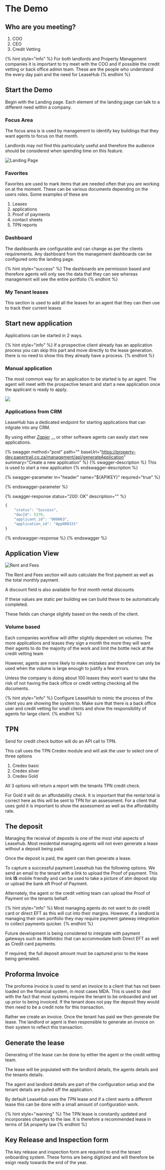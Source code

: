 # The Demo

## Who are you meeting?



1. COO
2. CEO
3. Credit Vetting

{% hint style="info" %}
For both landlords and Property Management companies it is important to try meet with the COO and if possible the credit vetting or back office admin team. These are the people who understand the every day pain and the need for LeaseHub
{% endhint %}

## Start the Demo

Begin with the Landing page. Each element of the landing page can talk to a different need within a company.&#x20;

### Focus Area

The focus area is is used by management to identify key buildings that they want agents to focus on that month.

Landlords may not find this particularly useful and therefore the audience should be considered when spending time on this feature.&#x20;

![Landing Page](<.gitbook/assets/image (1) (1) (1).png>)

### Favorites

Favorites are used to mark items that are needed often that you are working on at the moment. These can be various documents depending on the users roles. Some examples of these are&#x20;

1. Leases
2. applications&#x20;
3. Proof of payments
4. contact sheets
5. TPN reports&#x20;

### Dashboard

The dashboards are configurable and can change as per the clients requirements. Any dashboard from the management dashboards  can be configured onto the landing page.&#x20;

{% hint style="success" %}
The dashboards are permission based and therefore  agents will only see the data that they can see whereas management will see the entire portfolio&#x20;
{% endhint %}

### My Tenant leases

This section is used to add all the leases for an agent that they can then use to track their current leases



## Start new application&#x20;

Applications can be started in 2 ways.

{% hint style="info" %}
If a prospective client already has an application process you can skip this part and move directly to the lease generation. there is no need to show this they already have a  process.
{% endhint %}

### Manual application

The most common way for an application to be started is by an agent. The agent will meet with the prospective tenant and start a new application once the applicant is ready to apply.

![](<.gitbook/assets/image (1) (1).png>)

### Applications from CRM

LeaseHub has a dedicated endpoint for starting applications that can intgrate into any CRM.

By using either [_Zapier_](https://zapier.com/app/dashboard) __ or other software agents can easily start new applications.&#x20;

{% swagger method="post" path="" baseUrl="https://property-dev.papertrail.co.za/management/api/generateApplication" summary="Create a new application" %}
{% swagger-description %}
This is used to start a new application
{% endswagger-description %}

{% swagger-parameter in="header" name="${APIKEY}" required="true" %}

{% endswagger-parameter %}

{% swagger-response status="200: OK" description="" %}
```javascript
{
    "status": "Success",
    "docId": 5379,
    "applicant_id": "000063",
    "application_id": "App000331"
}
```
{% endswagger-response %}
{% endswagger %}

## Application View

![Rent and Fees](<.gitbook/assets/image (2).png>)

The Rent and Fees section will auto calculate the first payment as well as the total monthly payment.

A discount field is also available for first month rental discounts

If these values are static per building we can build these to be automatically completed.

These fields can change slightly based on the needs of the client.&#x20;

### Volume based

Each companies workflow will differ slightly dependent on volumes. The more applications and leases they sign a month the more they will want their agents to do the majority of the work and limit the bottle neck at the credit vetting team

However, agents are more likely to make mistakes and therefore can only be used when the volume is large enough to justify a few errors.&#x20;

Unless the company is doing about 100 leases they won't want to take the risk of not having the back office or credit vetting checking all the documents.&#x20;

{% hint style="info" %}
Configure LeaseHub to mimic the process of the client you are showing the system to. Make sure that there is a back office user and credit vetting for small clients and show the responsibility of agents for large client.
{% endhint %}

## TPN

Send for credit check button will do an API call to TPN.

This call uses the TPN Credex module and will ask the user to select one of three options&#x20;

1. Credex basic&#x20;
2. Credex silver&#x20;
3. Credex Gold

All 3 options will return a report with the tenants TPN credit check.&#x20;

For Gold it will do an affordability check. It is important that the rental total is correct here as this will be sent to TPN for an assessment. For a client that uses gold it is important to show the assessment as well as the affordability rate.

## The deposit

Managing the receival of deposits is one of the most vital aspects of Leasehub. Most residential managing agents will not even generate a lease without a deposit being paid.&#x20;

Once the deposit is paid, the agent can then generate a lease.&#x20;

To capture a successful payment Leasehub has the following options. We send an email to the tenant with a link to upload the Proof of payment. This link **IS** mobile friendly and can be used to take a picture of atm deposit slip or upload the bank eft Proof of Payment.&#x20;

Alternately, the agent or the credit vetting team can upload the Proof of Payment on the tenants behalf.&#x20;

{% hint style="info" %}
Most managing agents do not want to do credit card or direct EFT as this will cut into their margins. However, if a landlord is managing their own portfolio they may require payment gateway integration to collect payments quicker.
{% endhint %}

Future development is being considered to integrate with payment gateways such as _Walletdoc_ that can accommodate both Direct EFT as well as Credit card payments.

If required; the full deposit amount must be captured prior to the lease being generated.&#x20;

## Proforma Invoice

The proforma invoice is used to send an invoice to a client that has not been loaded on the financial system, in most cases MDA. This is used to deal with the fact that most systems require the tenant to be onboarded and set up prior to being invoiced. If the tenant does not pay the deposit they would then need to be a credit note for this transaction.&#x20;

Rather we create an invoice. Once the tenant has paid we then generate the lease. The landlord or agent is then responsible to generate an invoice on their system to reflect this transaction.&#x20;



## Generate the lease

Generating of the lease can be done by either the agent or the credit vetting team.&#x20;

The lease will be populated with the landlord details, the agents details and the tenants details.&#x20;

The agent and landlord details are part of the configuration setup and the tenant details are pulled off the application.

By default LeaseHub uses the _TPN_ lease and if a client wants a different lease this can be done with a small amount of configuration work.

{% hint style="warning" %}
The TPN lease is constantly updated and incorporates changes to the law. It is therefore a recommended lease in terms of SA property law
{% endhint %}

## Key Release and Inspection form&#x20;

The key release and inspection form are required to end the tenant onboarding system. These forms are being digitized and will therefore be esign ready towards the end of the year.  &#x20;
